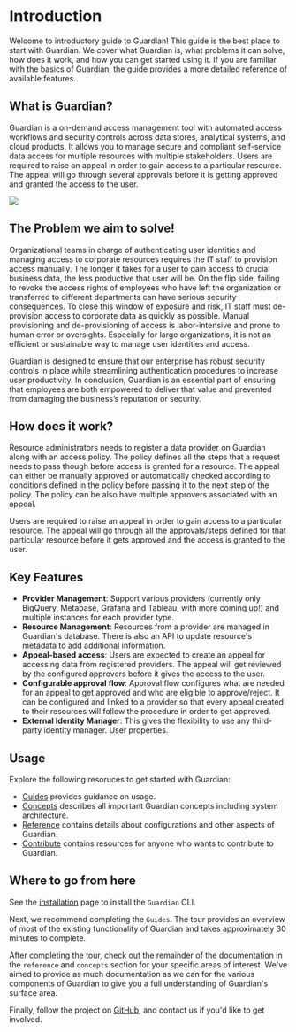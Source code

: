 # Introduction

Welcome to introductory guide to Guardian! This guide is the best place to start with Guardian. We cover what Guardian is, what problems it can solve, how does it work, and how you can get started using it. If you are familiar with the basics of Guardian, the guide provides a more detailed reference of available features.


## What is Guardian? 

Guardian is a on-demand access management tool with automated access workflows and security controls across data stores, analytical systems, and cloud products. It allows you to manage secure and compliant self-service data access for multiple resources with multiple stakeholders. Users are required to raise an appeal in order to gain access to a particular resource. The appeal will go through several approvals before it is getting approved and granted the access to the user.

![](/assets/overview.svg)

## The Problem we aim to solve!

Organizational teams in charge of authenticating user identities and managing access to corporate resources requires the IT staff to provision access manually. The longer it takes for a user to gain access to crucial business data, the less productive that user will be. On the flip side, failing to revoke the access rights of employees who have left the organization or transferred to different departments can have serious security consequences. To close this window of exposure and risk, IT staff must de-provision access to corporate data as quickly as possible. Manual provisioning and de-provisioning of access is  labor-intensive and prone to human error or oversights. Especially for large organizations, it is not an efficient or sustainable way to manage user identities and access.

Guardian is designed to ensure that our enterprise has robust security controls in place while streamlining authentication procedures to increase user productivity. In conclusion, Guardian is an essential part of ensuring that employees are both empowered to deliver that value and prevented from damaging the business’s reputation or security. 

## How does it work?

Resource administrators needs to register a data provider on Guardian along with an access policy. The policy defines all the steps that a request needs to pass though before access is granted for a resource. The appeal can either be manually approved or automatically checked according to conditions defined in the policy before passing it to the next step of the policy. The policy can be also have multiple approvers associated with an appeal.

Users are required to raise an appeal in order to gain access to a particular resource. The appeal will go through all the approvals/steps defined for that particular resource before it gets approved and the access is granted to the user.

## Key Features

- **Provider Management**: Support various providers \(currently only BigQuery, Metabase, Grafana and Tableau, with more coming up!\) and multiple instances for each provider type.
- **Resource Management**: Resources from a provider are managed in Guardian's database. There is also an API to update resource's metadata to add additional information.
- **Appeal-based access**: Users are expected to create an appeal for accessing data from registered providers. The appeal will get reviewed by the configured approvers before it gives the access to the user.
- **Configurable approval flow**: Approval flow configures what are needed for an appeal to get approved and who are eligible to approve/reject. It can be configured and linked to a provider so that every appeal created to their resources will follow the procedure in order to get approved.
- **External Identity Manager**: This gives the flexibility to use any third-party identity manager. User properties.

## Usage

Explore the following resoruces to get started with Guardian:

- [Guides](./guides/overview.md) provides guidance on usage.
- [Concepts](./concepts/architecture.md) describes all important Guardian concepts including system architecture.
- [Reference](./reference/glossary.md) contains details about configurations and other aspects of Guardian.
- [Contribute](./contribute/contribution.md) contains resources for anyone who wants to contribute to Guardian.

## Where to go from here

See the [installation](../docs/getting_started/installation) page to install the `Guardian` CLI.

Next, we recommend completing the `Guides`. The tour provides an overview of most of the existing functionality of Guardian and takes approximately 30 minutes to complete.

After completing the tour, check out the remainder of the documentation in the `reference` and `concepts` section for your specific areas of interest. We've aimed to provide as much documentation as we can for the various components of Guardian to give you a full understanding of Guardian's surface area.

Finally, follow the project on [GitHub](https://github.com/odpf/guardian), and contact us if you'd like to get involved.
